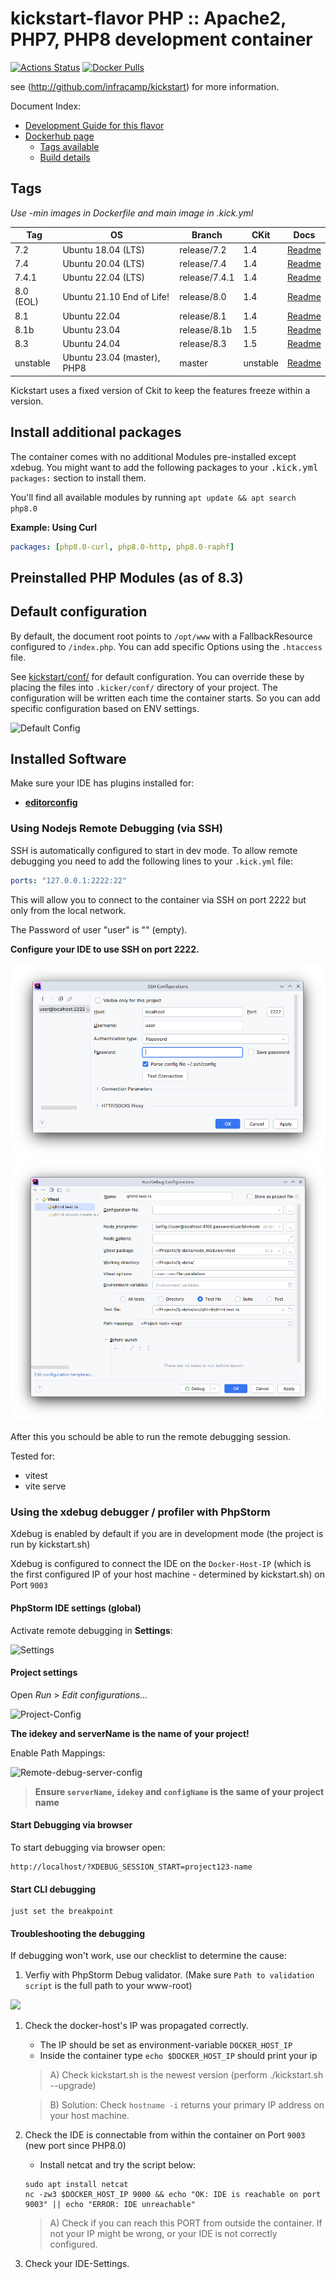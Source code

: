 
# kickstart-flavor PHP :: Apache2, PHP7, PHP8 development container

[![Actions Status](https://github.com/nfra-project/kickstart-flavor-php/workflows/test/badge.svg)](https://github.com/nfra-project/kickstart-flavor-php/actions)
[![Docker Pulls](https://img.shields.io/docker/pulls/nfra/kickstart-flavor-php.svg)](https://github.com/nfra-project/kickstart-flavor-php)

see (http://github.com/infracamp/kickstart) for more information.

Document Index:

- [Development Guide for this flavor](DEVELOPMENT.md)
- [Dockerhub page](https://hub.docker.com/r/nfra/kickstart-flavor-php/)
    - [Tags available](https://hub.docker.com/r/nfra/kickstart-flavor-php/tags/)
    - [Build details](https://hub.docker.com/r/nfra/kickstart-flavor-php/builds/)



## Tags

*Use -min images in Dockerfile and main image in .kick.yml*

| Tag       | OS                          | Branch        | CKit     | Docs                                                                         |
|-----------|-----------------------------|---------------|----------|------------------------------------------------------------------------------|
| 7.2       | Ubuntu 18.04 (LTS)          | release/7.2   | 1.4      | [Readme](https://github.com/nfra-project/kickstart-flavor-php/release/7.2)   |
| 7.4       | Ubuntu 20.04 (LTS)          | release/7.4   | 1.4      | [Readme](https://github.com/nfra-project/kickstart-flavor-php/release/7.4)   |
| 7.4.1     | Ubuntu 22.04 (LTS)          | release/7.4.1 | 1.4      | [Readme](https://github.com/nfra-project/kickstart-flavor-php/release/7.4.1) |
| 8.0 (EOL) | Ubuntu 21.10 End of Life!   | release/8.0   | 1.4      | [Readme](https://github.com/nfra-project/kickstart-flavor-php/release/8.0)   |
| 8.1       | Ubuntu 22.04                | release/8.1   | 1.4      | [Readme](https://github.com/nfra-project/kickstart-flavor-php/release/8.1)   |
| 8.1b      | Ubuntu 23.04                | release/8.1b  | 1.5      | [Readme](https://github.com/nfra-project/kickstart-flavor-php/release/8.1b)  |
| 8.3       | Ubuntu 24.04                | release/8.3   | 1.5      | [Readme](https://github.com/nfra-project/kickstart-flavor-php/release/8.3)   |
| unstable  | Ubuntu 23.04 (master), PHP8 | master        | unstable | [Readme](https://github.com/nfra-project/kickstart-flavor-php/)              |


Kickstart uses a fixed version of Ckit to keep the features freeze within
a version.

## Install additional packages

The container comes with no additional Modules pre-installed except xdebug. You might
want to add the following packages to your <kbd>.kick.yml</kbd> `packages:` section to install them.

You'll find all available modules by running `apt update && apt search php8.0`


**Example: Using Curl**
```yaml
packages: [php8.0-curl, php8.0-http, php8.0-raphf]
```

## Preinstalled PHP Modules (as of 8.3)



## Default configuration

By default, the document root points to `/opt/www` with a FallbackResource
configured to `/index.php`. You can add specific Options using the `.htaccess`
file.

See [kickstart/conf/](https://github.com/nfra-project/kickstart-flavor-php/tree/master/kickstart/conf/etc) for default configuration. You can
override these by placing the files into `.kicker/conf/` directory of your
project. The configuration will be written each time the container starts.
So you can add specific configuration based on ENV settings.

![Default Config](doc/default-config.png)

## Installed Software

Make sure your IDE has plugins installed for:

- **[editorconfig](https://editorconfig.org/#download)** 

### Using Nodejs Remote Debugging (via SSH)

SSH is automatically configured to start in dev mode. To allow remote debugging
you need to add the following lines to your `.kick.yml` file:

```yaml
ports: "127.0.0.1:2222:22"
```

This will allow you to connect to the container via SSH on port 2222 but only from the local network.

The Password of user "user" is "" (empty).

**Configure your IDE to use SSH on port 2222.**

![](doc/node-debug-sshconfig.png)
![](doc/node-debug-run.png)

After this you schould be able to run the remote debugging session.

Tested for:
- vitest
- vite serve


### Using the xdebug debugger / profiler with PhpStorm

Xdebug is enabled by default if you are in development mode (the project is run by kickstart.sh)

Xdebug is configured to connect the IDE on the `Docker-Host-IP` (which is the first configured IP of your
host machine - determined by kickstart.sh) on Port `9003`

#### PhpStorm IDE settings (global) 

Activate remote debugging in **Settings**:

![Settings](doc/xdebug-config1.png)

#### Project settings

Open *Run* > *Edit configurations...*

![Project-Config](doc/xdebug-project-config1.png)

**The idekey and serverName is the name of your project!**

Enable Path Mappings:

![Remote-debug-server-config](doc/xdebug-server-config1.png)


> **Ensure `serverName`, `idekey` and `configName` is the same of your project name**


#### Start Debugging via browser

To start debugging via browser open:
```
http://localhost/?XDEBUG_SESSION_START=project123-name
```

#### Start CLI debugging

```
just set the breakpoint
```


#### Troubleshooting the debugging

If debugging won't work, use our checklist to determine the cause:

1) Verfiy with PhpStorm Debug validator. (Make sure `Path to validation script` is the
full path to your www-root)

![](doc/validate-xdebug-config.png)

1) Check the docker-host's IP was propagated correctly.
    - The IP should be set as environment-variable `DOCKER_HOST_IP`
    - Inside the container type `echo $DOCKER_HOST_IP` should print your ip
    
    > A) Check kickstart.sh is the newest version (perform ./kickstart.sh --upgrade)
    
    > B) Solution: Check `hostname -i` returns your primary IP address on your
    > host machine.
    
2) Check the IDE is connectable from within the container on Port `9003` (new port since PHP8.0)
    - Install netcat and try the script below:
    ```
    sudo apt install netcat
    nc -zw3 $DOCKER_HOST_IP 9000 && echo "OK: IDE is reachable on port 9003" || echo "ERROR: IDE unreachable"
    ```
    > A) Check if you can reach this PORT from outside the container. If not your IP might be wrong,
    > or your IDE is not correctly configured.    
    
3) Check your IDE-Settings.